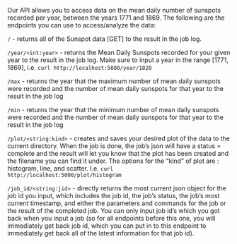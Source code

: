 Our API allows you to access data on the mean daily number of sunspots recorded per year, between the years 1771 and 1869. The following are the endpoints you can use to access/analyze the data:

```/```  - returns all of the Sunspot data [GET] to the result in the job log. 

```/year/<int:year>```  - returns the Mean Daily Sunspots recorded for your given year to the result in the job log. Make sure to input a year in the range [1771, 1869], i.e.   ```curl http://localhost:5000/year/1820```

```/max```  - returns the year that the maximum number of mean daily sunspots were recorded and the number of mean daily sunspots for that year to the result in the job log

```/min```  - returns the year that the minimum number of mean daily sunspots were recorded and the number of mean daily sunspots for that year to the result in the job log

```/plot/<string:kind>```  - creates and saves your desired plot of the data to the current directory. When the job is done, the job’s json will have a status = complete and the result will let you know that the plot has been created and the filename you can find it under. The options for the “kind” of plot are : histogram, line, and scatter. I.e.   ```curl http://localhost:5000/plot/histogram```

```/job_id/<string:jid>```  - directly returns the most current json object for the job id you input, which includes the job id, the job’s status, the job’s most current timestamp, and either the parameters and commands for the job or the result of the completed job. You can only input job id’s which you got back when you input a job (so for all endpoints before this one, you will immediately get back job id, which you can put in to this endpoint to immediately get back all of the latest information for that job id).
